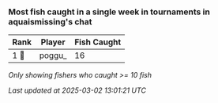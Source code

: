 ### Most fish caught in a single week in tournaments in aquaismissing's chat
| Rank | Player | Fish Caught |
|------|--------|-----------|
| 1 🥇  | poggu_  | 16 |

_Only showing fishers who caught >= 10 fish_

_Last updated at 2025-03-02 13:01:21 UTC_